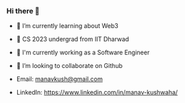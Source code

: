 ### Hi there 👋

- 🔭 I’m currently learning about Web3
- 🌱 CS 2023 undergrad from IIT Dharwad
- 🌱 I'm currently working as a Software Engineer
- 👯 I’m looking to collaborate on Github
  
- Email: manavkush@gmail.com
- LinkedIn: https://www.linkedin.com/in/manav-kushwaha/
